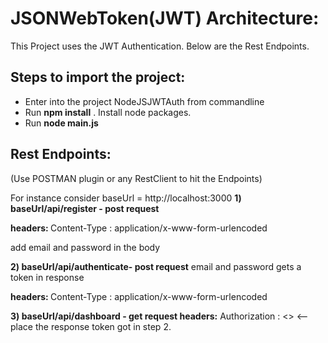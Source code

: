 <h1>JSONWebToken(JWT) Architecture:</h1>

This Project uses the JWT Authentication. Below are the Rest Endpoints.

<h2>Steps to import the project:</h2>
<ul>
<li>Enter into the project NodeJSJWTAuth from commandline</li>
<li>Run <b>npm install</b> . Install node packages.</li>
<li>Run <b>node main.js</b></li>
</ul>

<h2>Rest Endpoints:</h2> (Use POSTMAN plugin or any RestClient to hit the Endpoints)

For instance consider baseUrl = http://localhost:3000
<b>1) baseUrl/api/register - post request</b>

<b>headers: </b>
Content-Type : application/x-www-form-urlencoded

add email and password in the body

<b>2) baseUrl/api/authenticate- post request</b>
email and password
gets a token in response

<b>headers: </b>
Content-Type : application/x-www-form-urlencoded

<b>3) baseUrl/api/dashboard - get request </b>
<b>headers:</b>
Authorization : <<token>> <-- place the response token got in step 2.